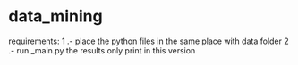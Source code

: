 # data_mining
requirements:
1 .- place the python files in the same place with data folder
2 .- run _main.py the results only print in this version
